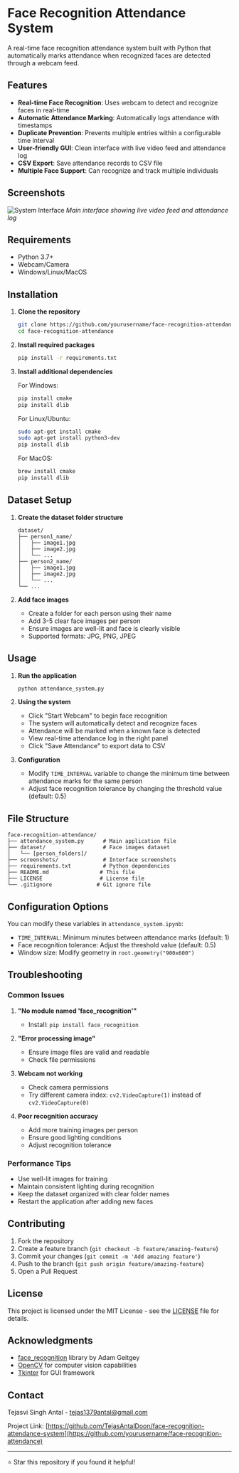 # Face Recognition Attendance System

A real-time face recognition attendance system built with Python that automatically marks attendance when recognized faces are detected through a webcam feed.

## Features

- **Real-time Face Recognition**: Uses webcam to detect and recognize faces in real-time
- **Automatic Attendance Marking**: Automatically logs attendance with timestamps
- **Duplicate Prevention**: Prevents multiple entries within a configurable time interval
- **User-friendly GUI**: Clean interface with live video feed and attendance log
- **CSV Export**: Save attendance records to CSV file
- **Multiple Face Support**: Can recognize and track multiple individuals

## Screenshots

![System Interface](screenshots/interface.png)
_Main interface showing live video feed and attendance log_

## Requirements

- Python 3.7+
- Webcam/Camera
- Windows/Linux/MacOS

## Installation

1. **Clone the repository**

   ```bash
   git clone https://github.com/yourusername/face-recognition-attendance.git
   cd face-recognition-attendance
   ```

2. **Install required packages**

   ```bash
   pip install -r requirements.txt
   ```

3. **Install additional dependencies**

   For Windows:

   ```bash
   pip install cmake
   pip install dlib
   ```

   For Linux/Ubuntu:

   ```bash
   sudo apt-get install cmake
   sudo apt-get install python3-dev
   pip install dlib
   ```

   For MacOS:

   ```bash
   brew install cmake
   pip install dlib
   ```

## Dataset Setup

1. **Create the dataset folder structure**

   ```
   dataset/
   ├── person1_name/
   │   ├── image1.jpg
   │   ├── image2.jpg
   │   └── ...
   ├── person2_name/
   │   ├── image1.jpg
   │   ├── image2.jpg
   │   └── ...
   └── ...
   ```

2. **Add face images**
   - Create a folder for each person using their name
   - Add 3-5 clear face images per person
   - Ensure images are well-lit and face is clearly visible
   - Supported formats: JPG, PNG, JPEG

## Usage

1. **Run the application**

   ```bash
   python attendance_system.py
   ```

2. **Using the system**

   - Click "Start Webcam" to begin face recognition
   - The system will automatically detect and recognize faces
   - Attendance will be marked when a known face is detected
   - View real-time attendance log in the right panel
   - Click "Save Attendance" to export data to CSV

3. **Configuration**
   - Modify `TIME_INTERVAL` variable to change the minimum time between attendance marks for the same person
   - Adjust face recognition tolerance by changing the threshold value (default: 0.5)

## File Structure

```
face-recognition-attendance/
├── attendance_system.py      # Main application file
├── dataset/                  # Face images dataset
│   └── [person_folders]/
├── screenshots/              # Interface screenshots
├── requirements.txt          # Python dependencies
├── README.md                # This file
├── LICENSE                  # License file
└── .gitignore              # Git ignore file
```

## Configuration Options

You can modify these variables in `attendance_system.ipynb`:

- `TIME_INTERVAL`: Minimum minutes between attendance marks (default: 1)
- Face recognition tolerance: Adjust the threshold value (default: 0.5)
- Window size: Modify geometry in `root.geometry("900x600")`

## Troubleshooting

### Common Issues

1. **"No module named 'face_recognition'"**

   - Install: `pip install face_recognition`

2. **"Error processing image"**

   - Ensure image files are valid and readable
   - Check file permissions

3. **Webcam not working**

   - Check camera permissions
   - Try different camera index: `cv2.VideoCapture(1)` instead of `cv2.VideoCapture(0)`

4. **Poor recognition accuracy**
   - Add more training images per person
   - Ensure good lighting conditions
   - Adjust recognition tolerance

### Performance Tips

- Use well-lit images for training
- Maintain consistent lighting during recognition
- Keep the dataset organized with clear folder names
- Restart the application after adding new faces

## Contributing

1. Fork the repository
2. Create a feature branch (`git checkout -b feature/amazing-feature`)
3. Commit your changes (`git commit -m 'Add amazing feature'`)
4. Push to the branch (`git push origin feature/amazing-feature`)
5. Open a Pull Request

## License

This project is licensed under the MIT License - see the [LICENSE](LICENSE) file for details.

## Acknowledgments

- [face_recognition](https://github.com/ageitgey/face_recognition) library by Adam Geitgey
- [OpenCV](https://opencv.org/) for computer vision capabilities
- [Tkinter](https://docs.python.org/3/library/tkinter.html) for GUI framework

## Contact

Tejasvi Singh Antal - tejas1379antal@gmail.com

Project Link: [https://github.com/TejasAntalDoon/face-recognition-attendance-system](https://github.com/yourusername/face-recognition-attendance)

---

⭐ Star this repository if you found it helpful!
